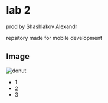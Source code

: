 # lab 2 

prod by Shashlakov Alexandr

repsitory made for mobile development

## Image
![donut](lab_2/images/donut.gif)

- 1
- 2
- 3
